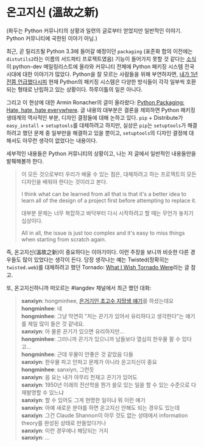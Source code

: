 온고지신 (溫故之新)
===================

(화두는 Python 커뮤니티의 상황과 일련의 글로부터 얻었지만 일반적인 이야기. Python 커뮤니티에 국한된 이야기 아님.)

최근, 곧 릴리즈될 Python 3.3에 들어갈 예정이던 `packaging` (표준화 합의 이전에는 `distutils2`라는 이름의 서드파티 프로젝트였음) 기능이 들어가지 못할 것 같다는 [소식][1]이 python-dev 메일링리스트에 올라와 커뮤니티 전체에 Python 패키징 시스템 전국시대에 대한 이야기가 많았다. Python을 잘 모르는 사람들을 위해 부연하자면, [내가 1년 전쯤 언급했다시피][2] 현재 Python의 패키징 시스템은 다양한 방식들이 각각 일부씩 호환되는 형태로 난립하고 있는 상황이다. 하루이틀의 일은 아니다.

그리고 이 현상에 대한 Armin Ronacher의 글이 올라왔다: [Python Packaging: Hate, hate, hate everywhere][3]. 글 내용의 대부분은 결론을 제외하면 Python 패키징 생태계의 역사적인 부분, 디자인 결정들에 대해 논하고 있다. `pip` + Distribute가 `easy_install` + `setuptools`를 대체하려고 하지만, 실상은 `pip`는 `setuptools`가 해결하려고 했던 문제 중 일부만을 해결하고 있을 뿐이고, `setuptools`의 디자인 결정에 대해서도 아무런 생각이 없었다는 내용이다.

세부적인 내용들은 Python 커뮤니티의 상황이고, 나는 저 글에서 일반적인 내용들만을 발췌해볼까 한다.

> 이 모든 것으로부터 우리가 배울 수 있는 점은, 대체하려고 하는 프로젝트의 모든 디자인을 배워야 한다는 것이라고 본다.
>
> I think what can be learned from all that is that it's a better idea to learn all of the design of a project first before attempting to replace it.
>
> 대부분 문제는 너무 복잡하고 바닥부터 다시 시작하려고 할 때는 무언가 놓치기 십상이다.
>
> All in all, the issue is just too complex and it's easy to miss things when starting from scratch again.


즉, 온고지신(溫故之新)이 중요하다는 이야기이다. 이런 주장을 보니까 비슷한 다른 경우들도 많이 있었다는 생각이 든다. 당장 생각나는 예는 Twisted(정확히는 `twisted.web`)를 대체하려고 했던 Tornado: [What I Wish Tornado Were][4]라는 글 참고.

또, 온고지신하니까 떠오르는 #langdev 채널에서 최근 했던 대화:

> **sanxiyn**: hongminhee, [은거기인 초고수 지망생 얘기][5]를 하셨는데요  
> **hongminhee**: 네  
> **hongminhee**: 그냥 막연히 "저는 끈기가 있어서 유리하다고 생각한다"는 얘기를 제일 많이 들은 것 같네요.  
> **sanxiyn**: 아 물론 끈기가 있으면 유리하지만...  
> **hongminhee**: 그러니까 끈기가 있으니까 남들보다 열심히 한우물 팔 수 있다고...  
> **hongminhee**: 근데 우물이 안좋은 것 같았음 다들  
> **sanxiyn**: 한우물 파고 안파고 문제가 아니라 온고지신이 중요  
> **hongminhee**: sanxiyn, 그런듯  
> **sanxiyn**: 음 요는 내가 아무리 천재고 끈기가 있어도  
> **sanxiyn**: 1950년 이래의 전산학을 뭔가 쓸모 있는 일을 할 수 있는 수준으로 다 재발명할 수 있느냐  
> **sanxiyn**: 할 수 있어도 그게 현명한 일이냐 뭐 이런 얘기  
> **sanxiyn**: 아예 새로운 분야를 하면 온고지신 안해도 되는 경우도 있는데  
> **sanxiyn**: 그건 Claude Shannon이 아무 것도 없는 상태에서 information theory를 완성된 상태로 만들었다거나  
> **sanxiyn**: 이런 경우에나 해당되는 거지  
> **sanxiyn**: ...

[1]: http://mail.python.org/pipermail/python-dev/2012-June/120430.html
[2]: http://blog.dahlia.kr/post/857328074
[3]: http://lucumr.pocoo.org/2012/6/22/hate-hate-hate-everywhere/
[4]: http://glyph.twistedmatrix.com/2009/09/what-i-wish-tornado-were.html
[5]: https://twitter.com/hongminhee/status/212824088895434752
